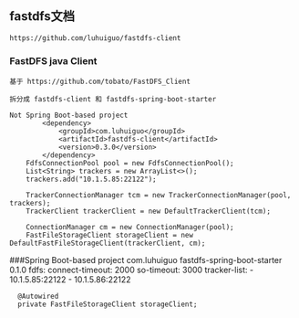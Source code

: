 ## fastdfs文档
    https://github.com/luhuiguo/fastdfs-client

### FastDFS java Client
    基于 https://github.com/tobato/FastDFS_Client
    
    拆分成 fastdfs-client 和 fastdfs-spring-boot-starter
    
    Not Spring Boot-based project
            <dependency>
                <groupId>com.luhuiguo</groupId>
                <artifactId>fastdfs-client</artifactId>
                <version>0.3.0</version>
            </dependency>
        FdfsConnectionPool pool = new FdfsConnectionPool();
        List<String> trackers = new ArrayList<>();
        trackers.add("10.1.5.85:22122");
    
        TrackerConnectionManager tcm = new TrackerConnectionManager(pool, trackers);
        TrackerClient trackerClient = new DefaultTrackerClient(tcm);
    
        ConnectionManager cm = new ConnectionManager(pool);
        FastFileStorageClient storageClient = new DefaultFastFileStorageClient(trackerClient, cm);
###Spring Boot-based project
    <dependency>
        <groupId>com.luhuiguo</groupId>
        <artifactId>fastdfs-spring-boot-starter</artifactId>
        <version>0.1.0</version>
    </dependency>
    fdfs:
      connect-timeout: 2000
      so-timeout: 3000
      tracker-list:
        - 10.1.5.85:22122
        - 10.1.5.86:22122
        
      @Autowired
      private FastFileStorageClient storageClient;
